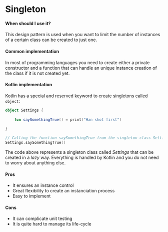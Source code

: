 # Singleton

#### When should I use it?
This design pattern is used when you want to limit the number of instances of a certain class can be created to just one. 

#### Common implementation

In most of programming languages you need to create either a private constructor and a function that can handle an unique instance creation of the class if it is not created yet.

#### Kotlin implementation

Kotlin has a special and reserved keyword to create singletons called `object`:

```kotlin
object Settings {
    
    fun saySomethingTrue() = print("Han shot first")
    
}

// Calling the function saySomethingTrue from the singleton class Settings
Settings.saySomethingTrue()
```

The code above represents a singleton class called *Settings* that can be created in a *lazy* way. Everything is handled by Kotlin and you do not need to worry about anything else.

#### Pros

- It ensures an instance control
- Great flexibility to create an instanciation process
- Easy to implement

#### Cons

- It can complicate unit testing
- It is quite hard to manage its life-cycle

